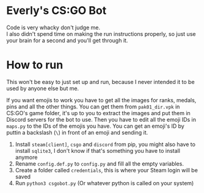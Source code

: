 # Everly's CS:GO Bot

Code is very whacky don't judge me. \
I also didn't spend time on making the run instructions properly, so just use your brain for a second and you'll get through it.

# How to run

This won't be easy to just set up and run, because I never intended it to be used by anyone else but me.

If you want emojis to work you have to get all the images for ranks, medals, pins and all the other things. You can get them from `pak01_dir.vpk` in CS:GO's game folder, it's up to you to extract the images and put them in Discord servers for the bot to use. Then you have to edit all the emoji IDs in `maps.py` to the IDs of the emojis you have. You can get an emoji's ID by puttin a backslash (`\`) in front of an emoji and sending it.

 1. Install `steam[client]`, `csgo` and `discord` from pip, you might also have to install `sqlite3`, I don't know if that's something you have to install anymore
 2. Rename `config.def.py` to `config.py` and fill all the empty variables.
 3. Create a folder called `credentials`, this is where your Steam login will be saved
 4. Run `python3 csgobot.py` (Or whatever python is called on your system)
